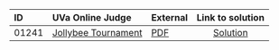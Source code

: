 | ID | UVa Online Judge | External | Link to solution |
|:---|:---|:---|:---:|
| 01241 | [Jollybee Tournament](https://onlinejudge.org/index.php?option=com_onlinejudge&Itemid=8&category=626&page=show_problem&problem=3682) | [PDF](https://onlinejudge.org/external/12/1241.pdf) | [Solution](https%3A//github.com/versenyi98/programming-contests/tree/master/UVa%20Online%20Judge/01241%2520-%2520Jollybee%2520Tournament)|
